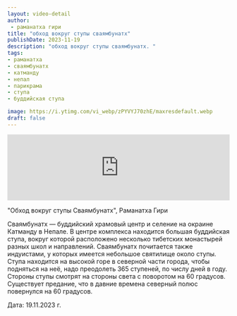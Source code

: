 ```yaml
---
layout: video-detail
author:
 - раманатха гири
title: "обход вокруг ступы сваямбунатх"
publishDate: 2023-11-19
description: "обход вокруг ступы сваямбунатх. "
tags: 
- раманатха
- сваямбунатх
- катманду
- непал
- парикрама
- ступа
- буддийская ступа

image: https://i.ytimg.com/vi_webp/zPYVYJ70zhE/maxresdefault.webp
draft: false
---
```


<iframe width="100%" src="https://www.youtube.com/embed/zPYVYJ70zhE" frameborder="0" allowfullscreen=""></iframe> 

 "Обход вокруг ступы Сваямбунатх", Раманатха Гири

Сваямбунатх — буддийский храмовый центр и селение на окраине Катманду в Непале. В центре комплекса находится большая буддийская ступа, вокруг которой расположено несколько тибетских монастырей разных школ и направлений. Сваямбунатх почитается также индуистами, у которых имеется небольшое святилище около ступы. Ступа находится на высокой горе в северной части города, чтобы подняться на неё, надо преодолеть 365 ступеней, по числу дней в году. Стороны ступы смотрят на стороны света с поворотом на 60 градусов. Существует предание, что в давние времена северный полюс повернулся на 60 градусов. 

  
 Дата: 19.11.2023 г.

  

 